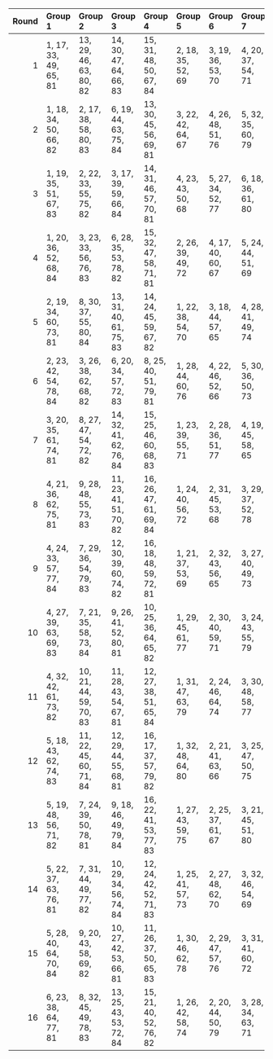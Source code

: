 |   Round | Group 1               | Group 2                | Group 3                | Group 4                | Group 5           | Group 6           | Group 7           | Group 8           | Group 9           | Group 10           | Group 11           | Group 12           | Group 13           | Group 14           | Group 15           | Group 16           |
|--------:|:----------------------|:-----------------------|:-----------------------|:-----------------------|:------------------|:------------------|:------------------|:------------------|:------------------|:-------------------|:-------------------|:-------------------|:-------------------|:-------------------|:-------------------|:-------------------|
|       1 | 1, 17, 33, 49, 65, 81 | 13, 29, 46, 63, 80, 82 | 14, 30, 47, 64, 66, 83 | 15, 31, 48, 50, 67, 84 | 2, 18, 35, 52, 69 | 3, 19, 36, 53, 70 | 4, 20, 37, 54, 71 | 5, 21, 38, 55, 72 | 6, 22, 39, 56, 73 | 7, 23, 40, 57, 74  | 8, 24, 41, 58, 75  | 9, 25, 42, 59, 76  | 10, 26, 43, 60, 77 | 11, 27, 44, 61, 78 | 12, 28, 45, 62, 79 | 16, 32, 34, 51, 68 |
|       2 | 1, 18, 34, 50, 66, 82 | 2, 17, 38, 58, 80, 83  | 6, 19, 44, 63, 75, 84  | 13, 30, 45, 56, 69, 81 | 3, 22, 42, 64, 67 | 4, 26, 48, 51, 76 | 5, 32, 35, 60, 79 | 7, 28, 47, 59, 68 | 8, 31, 43, 52, 73 | 9, 27, 36, 57, 71  | 10, 20, 41, 55, 78 | 11, 25, 39, 62, 77 | 12, 23, 46, 61, 72 | 14, 29, 40, 53, 65 | 15, 24, 37, 49, 70 | 16, 21, 33, 54, 74 |
|       3 | 1, 19, 35, 51, 67, 83 | 2, 22, 33, 55, 75, 82  | 3, 17, 39, 59, 66, 84  | 14, 31, 46, 57, 70, 81 | 4, 23, 43, 50, 68 | 5, 27, 34, 52, 77 | 6, 18, 36, 61, 80 | 7, 20, 45, 64, 76 | 8, 29, 48, 60, 69 | 9, 32, 44, 53, 74  | 10, 28, 37, 58, 72 | 11, 21, 42, 56, 79 | 12, 26, 40, 63, 78 | 13, 24, 47, 62, 73 | 15, 30, 41, 54, 65 | 16, 25, 38, 49, 71 |
|       4 | 1, 20, 36, 52, 68, 84 | 3, 23, 33, 56, 76, 83  | 6, 28, 35, 53, 78, 82  | 15, 32, 47, 58, 71, 81 | 2, 26, 39, 49, 72 | 4, 17, 40, 60, 67 | 5, 24, 44, 51, 69 | 7, 19, 37, 62, 66 | 8, 21, 46, 50, 77 | 9, 30, 34, 61, 70  | 10, 18, 45, 54, 75 | 11, 29, 38, 59, 73 | 12, 22, 43, 57, 80 | 13, 27, 41, 64, 79 | 14, 25, 48, 63, 74 | 16, 31, 42, 55, 65 |
|       5 | 2, 19, 34, 60, 73, 81 | 8, 30, 37, 55, 80, 84  | 13, 31, 40, 61, 75, 83 | 14, 24, 45, 59, 67, 82 | 1, 22, 38, 54, 70 | 3, 18, 44, 57, 65 | 4, 28, 41, 49, 74 | 5, 25, 33, 58, 78 | 6, 17, 42, 62, 69 | 7, 26, 46, 53, 71  | 9, 21, 39, 64, 68  | 10, 23, 48, 52, 79 | 11, 32, 36, 63, 72 | 12, 20, 47, 56, 77 | 15, 29, 43, 51, 66 | 16, 27, 35, 50, 76 |
|       6 | 2, 23, 42, 54, 78, 84 | 3, 26, 38, 62, 68, 82  | 6, 20, 34, 57, 72, 83  | 8, 25, 40, 51, 79, 81  | 1, 28, 44, 60, 76 | 4, 22, 46, 52, 66 | 5, 30, 36, 50, 73 | 7, 18, 41, 56, 67 | 9, 24, 35, 63, 65 | 10, 19, 47, 49, 80 | 11, 31, 33, 64, 69 | 12, 17, 48, 53, 75 | 13, 32, 37, 59, 77 | 14, 21, 43, 61, 71 | 15, 27, 45, 55, 74 | 16, 29, 39, 58, 70 |
|       7 | 3, 20, 35, 61, 74, 81 | 8, 27, 47, 54, 72, 82  | 14, 32, 41, 62, 76, 84 | 15, 25, 46, 60, 68, 83 | 1, 23, 39, 55, 71 | 2, 28, 36, 51, 77 | 4, 19, 45, 58, 65 | 5, 29, 42, 49, 75 | 6, 26, 33, 59, 79 | 7, 17, 43, 63, 70  | 9, 31, 38, 56, 66  | 10, 22, 40, 50, 69 | 11, 24, 34, 53, 80 | 12, 18, 37, 64, 73 | 13, 21, 48, 57, 78 | 16, 30, 44, 52, 67 |
|       8 | 4, 21, 36, 62, 75, 81 | 9, 28, 48, 55, 73, 83  | 11, 23, 41, 51, 70, 82 | 16, 26, 47, 61, 69, 84 | 1, 24, 40, 56, 72 | 2, 31, 45, 53, 68 | 3, 29, 37, 52, 78 | 5, 20, 46, 59, 65 | 6, 30, 43, 49, 76 | 7, 27, 33, 60, 80  | 8, 17, 44, 64, 71  | 10, 32, 39, 57, 67 | 12, 25, 35, 54, 66 | 13, 19, 38, 50, 74 | 14, 22, 34, 58, 79 | 15, 18, 42, 63, 77 |
|       9 | 4, 24, 33, 57, 77, 84 | 7, 29, 36, 54, 79, 83  | 12, 30, 39, 60, 74, 82 | 16, 18, 48, 59, 72, 81 | 1, 21, 37, 53, 69 | 2, 32, 43, 56, 65 | 3, 27, 40, 49, 73 | 5, 17, 41, 61, 68 | 6, 25, 45, 52, 70 | 8, 20, 38, 63, 67  | 9, 22, 47, 51, 78  | 10, 31, 35, 62, 71 | 11, 19, 46, 55, 76 | 13, 23, 44, 58, 66 | 14, 28, 42, 50, 80 | 15, 26, 34, 64, 75 |
|      10 | 4, 27, 39, 63, 69, 83 | 7, 21, 35, 58, 73, 84  | 9, 26, 41, 52, 80, 81  | 10, 25, 36, 64, 65, 82 | 1, 29, 45, 61, 77 | 2, 30, 40, 59, 71 | 3, 24, 43, 55, 79 | 5, 23, 47, 53, 67 | 6, 31, 37, 51, 74 | 8, 19, 42, 57, 68  | 11, 20, 48, 49, 66 | 12, 32, 33, 50, 70 | 13, 17, 34, 54, 76 | 14, 18, 38, 60, 78 | 15, 22, 44, 62, 72 | 16, 28, 46, 56, 75 |
|      11 | 4, 32, 42, 61, 73, 82 | 10, 21, 44, 59, 70, 83 | 11, 28, 43, 54, 67, 81 | 12, 27, 38, 51, 65, 84 | 1, 31, 47, 63, 79 | 2, 24, 46, 64, 74 | 3, 30, 48, 58, 77 | 5, 26, 45, 57, 66 | 6, 29, 41, 50, 71 | 7, 25, 34, 55, 69  | 8, 18, 39, 53, 76  | 9, 23, 37, 60, 75  | 13, 22, 35, 49, 68 | 14, 19, 33, 52, 72 | 15, 17, 36, 56, 78 | 16, 20, 40, 62, 80 |
|      12 | 5, 18, 43, 62, 74, 83 | 11, 22, 45, 60, 71, 84 | 12, 29, 44, 55, 68, 81 | 16, 17, 37, 57, 79, 82 | 1, 32, 48, 64, 80 | 2, 21, 41, 63, 66 | 3, 25, 47, 50, 75 | 4, 31, 34, 59, 78 | 6, 27, 46, 58, 67 | 7, 30, 42, 51, 72  | 8, 26, 35, 56, 70  | 9, 19, 40, 54, 77  | 10, 24, 38, 61, 76 | 13, 28, 39, 52, 65 | 14, 23, 36, 49, 69 | 15, 20, 33, 53, 73 |
|      13 | 5, 19, 48, 56, 71, 82 | 7, 24, 39, 50, 78, 81  | 9, 18, 46, 49, 79, 84  | 16, 22, 41, 53, 77, 83 | 1, 27, 43, 59, 75 | 2, 25, 37, 61, 67 | 3, 21, 45, 51, 80 | 4, 29, 35, 64, 72 | 6, 32, 40, 55, 66 | 8, 23, 34, 62, 65  | 10, 30, 33, 63, 68 | 11, 17, 47, 52, 74 | 12, 31, 36, 58, 76 | 13, 20, 42, 60, 70 | 14, 26, 44, 54, 73 | 15, 28, 38, 57, 69 |
|      14 | 5, 22, 37, 63, 76, 81 | 7, 31, 44, 49, 77, 82  | 10, 29, 34, 56, 74, 84 | 12, 24, 42, 52, 71, 83 | 1, 25, 41, 57, 73 | 2, 27, 48, 62, 70 | 3, 32, 46, 54, 69 | 4, 30, 38, 53, 79 | 6, 21, 47, 60, 65 | 8, 28, 33, 61, 66  | 9, 17, 45, 50, 72  | 11, 18, 40, 58, 68 | 13, 26, 36, 55, 67 | 14, 20, 39, 51, 75 | 15, 23, 35, 59, 80 | 16, 19, 43, 64, 78 |
|      15 | 5, 28, 40, 64, 70, 84 | 9, 20, 43, 58, 69, 82  | 10, 27, 42, 53, 66, 81 | 11, 26, 37, 50, 65, 83 | 1, 30, 46, 62, 78 | 2, 29, 47, 57, 76 | 3, 31, 41, 60, 72 | 4, 25, 44, 56, 80 | 6, 24, 48, 54, 68 | 7, 32, 38, 52, 75  | 8, 22, 36, 59, 74  | 12, 21, 34, 49, 67 | 13, 18, 33, 51, 71 | 14, 17, 35, 55, 77 | 15, 19, 39, 61, 79 | 16, 23, 45, 63, 73 |
|      16 | 6, 23, 38, 64, 77, 81 | 8, 32, 45, 49, 78, 83  | 13, 25, 43, 53, 72, 84 | 15, 21, 40, 52, 76, 82 | 1, 26, 42, 58, 74 | 2, 20, 44, 50, 79 | 3, 28, 34, 63, 71 | 4, 18, 47, 55, 70 | 5, 31, 39, 54, 80 | 7, 22, 48, 61, 65  | 9, 29, 33, 62, 67  | 10, 17, 46, 51, 73 | 11, 30, 35, 57, 75 | 12, 19, 41, 59, 69 | 14, 27, 37, 56, 68 | 16, 24, 36, 60, 66 |